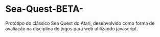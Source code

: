 # Sea-Quest-BETA-
Protótipo do clássico Sea Quest do Atari, desenvolvido como forma de avaliação na disciplina de jogos para web utilizando javascript.
